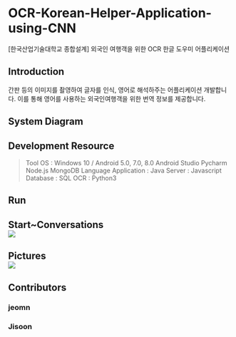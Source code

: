 # OCR-Korean-Helper-Application-using-CNN
[한국산업기술대학교 종합설계] 외국인 여행객을 위한 OCR 한글 도우미 어플리케이션

## Introduction
 간판 등의 이미지를 촬영하여 글자를 인식, 영어로 해석하주는 어플리케이션 개발합니다. 이를 통해 영어를 사용하는 외국인여행객을 위한 번역 정보를 제공합니다.
 
## System Diagram

## Development Resource
>Tool
  OS : Windows 10 / Android 5.0, 7.0, 8.0
  Android Studio
  Pycharm
  Node.js
  MongoDB
>Language
  Application : Java
  Server : Javascript
  Database : SQL
  OCR : Python3

## Run
<div>
  <h2>Start~Conversations <br>
  <img src="https://user-images.githubusercontent.com/46081831/104111216-bd02c180-5322-11eb-8f06-441ae60316da.gif">
  </h2>
  <h2>Pictures <br>
  <img src="https://user-images.githubusercontent.com/46081831/104111220-c5f39300-5322-11eb-9374-9ed55d8321be.gif">
  </h2>
</div>

## Contributors
### jeomn
### Jisoon
